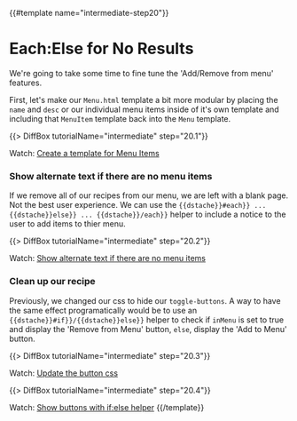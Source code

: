 {{#template name="intermediate-step20"}}

# Each:Else for No Results

We're going to take some time to fine tune the 'Add/Remove from menu' features.

First, let's make our `Menu.html` template a bit more modular by placing the `name` and `desc` or our individual menu items inside of it's own template and including that `MenuItem` template back into the `Menu` template.

{{> DiffBox tutorialName="intermediate" step="20.1"}}

Watch: [Create a template for Menu Items](https://youtu.be/AujL3lzXroA "Level Up Tutorials: Intermediate Meteor Tutorial #20 - Youtube")

### Show alternate text if there are no menu items

If we remove all of our recipes from our menu, we are left with a blank page. Not the best user experience. We can use the `{{dstache}}#each}} ... {{dstache}}else}} ... {{dstache}}/each}}` helper to include a notice to the user to add items to thier menu.

{{> DiffBox tutorialName="intermediate" step="20.2"}}

Watch: [Show alternate text if there are no menu items](https://youtu.be/AujL3lzXroA?t=2m1s "Level Up Tutorials: Intermediate Meteor Tutorial #20 - Youtube")

### Clean up our recipe

Previously, we changed our css to hide our `toggle-buttons`. A way to have the same effect programatically would be to use an `{{dstache}}#if}}/{{dstache}}else}}` helper to check if `inMenu` is set to true and display the 'Remove from Menu' button, `else`, display the 'Add to Menu' button.

{{> DiffBox tutorialName="intermediate" step="20.3"}}

Watch: [Update the button css](https://youtu.be/AujL3lzXroA?t=3m58s "Level Up Tutorials: Intermediate Meteor Tutorial #20 - Youtube")

{{> DiffBox tutorialName="intermediate" step="20.4"}}

Watch: [Show buttons with if:else helper](https://youtu.be/AujL3lzXroA?t=5m26s "Level Up Tutorials: Intermediate Meteor Tutorial #2 - Youtube")
{{/template}}
